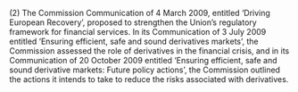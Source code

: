 (2) The Commission Communication of 4 March 2009, entitled ‘Driving European Recovery’, proposed to strengthen the Union’s regulatory framework for financial services. In its Communication of 3 July 2009 entitled ‘Ensuring efficient, safe and sound derivatives markets’, the Commission assessed the role of derivatives in the financial crisis, and in its Communication of 20 October 2009 entitled ‘Ensuring efficient, safe and sound derivative markets: Future policy actions’, the Commission outlined the actions it intends to take to reduce the risks associated with derivatives.